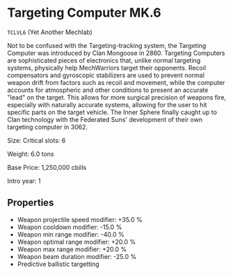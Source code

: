 # Targeting Computer MK.6

`TCLVL6` (Yet Another Mechlab)

Not to be confused with the Targeting-tracking system, the Targeting Computer was introduced by Clan Mongoose in 2860. Targeting Computers are sophisticated pieces of electronics that, unlike normal targeting systems, physically help MechWarriors target their opponents. Recoil compensators and gyroscopic stabilizers are used to prevent normal weapon drift from factors such as recoil and movement, while the computer accounts for atmospheric and other conditions to present an accurate "lead" on the target. This allows for more surgical precision of weapons fire, especially with naturally accurate systems, allowing for the user to hit specific parts on the target vehicle. The Inner Sphere finally caught up to Clan technology with the Federated Suns' development of their own targeting computer in 3062.

Size: Critical slots: 6

Weight: 6.0 tons

Base Price: 1,250,000 cbills

Intro year: 1

## Properties
* Weapon projectile speed modifier: +35.0 %
* Weapon cooldown modifier: -15.0 %
* Weapon min range modifier: -40.0 %
* Weapon optimal range modifier: +20.0 %
* Weapon max range modifier: +20.0 %
* Weapon beam duration modifier: -25.0 %
* Predictive ballistic targetting
